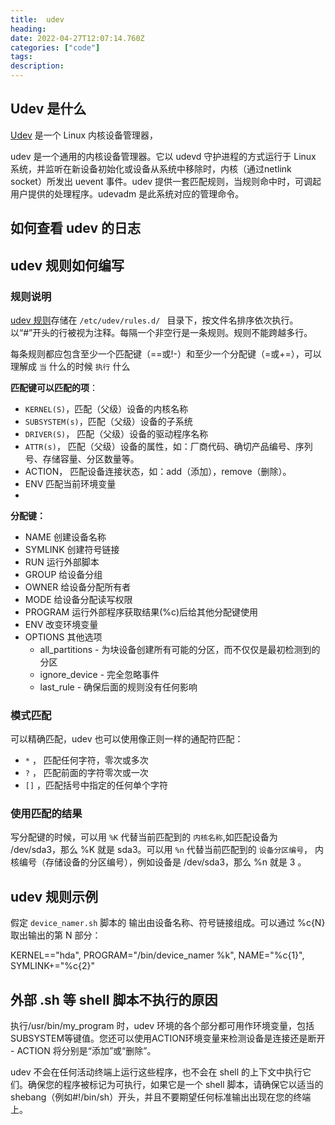```yaml
---
title:  udev
heading:
date: 2022-04-27T12:07:14.760Z
categories: ["code"]
tags: 
description: 
---
```


## Udev 是什么

[Udev](zh.wikipedia.org/wiki/Udev) 是一个 Linux 内核设备管理器，

udev 是一个通用的内核设备管理器。它以 udevd 守护进程的方式运行于 Linux 系统，并监听在新设备初始化或设备从系统中移除时，内核（通过netlink socket）所发出 uevent 事件。udev 提供一套匹配规则，当规则命中时，可调起用户提供的处理程序。udevadm 是此系统对应的管理命令。 


## 如何查看 udev 的日志


## udev 规则如何编写

### 规则说明

[udev 规则](http://reactivated.net/writing_udev_rules.html)存储在 `/etc/udev/rules.d/ ` 目录下，按文件名排序依次执行。以“#”开头的行被视为注释。每隔一个非空行是一条规则。规则不能跨越多行。

每条规则都应包含至少一个匹配键（==或!-）和至少一个分配键（=或+=），可以理解成 `当` 什么的时候 `执行` 什么

**匹配键可以匹配的项**：
- `KERNEL(S)`，匹配（父级）设备的内核名称
- `SUBSYSTEM(s)`，匹配（父级）设备的子系统
- `DRIVER(S)`， 匹配（父级）设备的驱动程序名称
- `ATTR(s)`， 匹配（父级）设备的属性，如：厂商代码、确切产品编号、序列号、存储容量、分区数量等。
- ACTION， 匹配设备连接状态，如：add（添加），remove（删除）。
- ENV 匹配当前环境变量
- 

**分配键：**
- NAME 创建设备名称
- SYMLINK 创建符号链接
- RUN 运行外部脚本
- GROUP 给设备分组
- OWNER 给设备分配所有者
- MODE 给设备分配读写权限
- PROGRAM 运行外部程序获取结果(%c)后给其他分配键使用
- ENV 改变环境变量
- OPTIONS 其他选项
    - all_partitions - 为块设备创建所有可能的分区，而不仅仅是最初检测到的分区
    - ignore_device - 完全忽略事件
    - last_rule - 确保后面的规则没有任何影响

### 模式匹配

可以精确匹配，udev 也可以使用像正则一样的通配符匹配：
- `*` ， 匹配任何字符，零次或多次
- `?` ， 匹配前面的字符零次或一次
- `[]` ，匹配括号中指定的任何单个字符

### 使用匹配的结果

写分配键的时候，可以用 `%K` 代替当前匹配到的 `内核名称`,如匹配设备为 /dev/sda3，那么 %K 就是 sda3。可以用 `%n` 代替当前匹配到的 `设备分区编号`， 内核编号（存储设备的分区编号），例如设备是 /dev/sda3，那么 %n 就是 3 。

## udev 规则示例

假定 `device_namer.sh` 脚本的 输出由设备名称、符号链接组成。可以通过 %c{N} 取出输出的第 N 部分：

KERNEL=="hda", PROGRAM="/bin/device_namer %k", NAME="%c{1}", SYMLINK+="%c{2}"



## 外部 .sh 等 shell 脚本不执行的原因

执行/usr/bin/my_program 时，udev 环境的各个部分都可用作环境变量，包括SUBSYSTEM等键值。您还可以使用ACTION环境变量来检测设备是连接还是断开 - ACTION 将分别是“添加”或“删除”。

udev 不会在任何活动终端上运行这些程序，也不会在 shell 的上下文中执行它们。确保您的程序被标记为可执行，如果它是一个 shell 脚本，请确保它以适当的shebang（例如#!/bin/sh）开头，并且不要期望任何标准输出出现在您的终端上。


